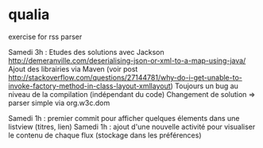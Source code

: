 # qualia
exercise for rss parser

Samedi 3h : 
Etudes des solutions avec Jackson http://demeranville.com/deserialising-json-or-xml-to-a-map-using-java/
Ajout des librairies via Maven (voir post http://stackoverflow.com/questions/27144781/why-do-i-get-unable-to-invoke-factory-method-in-class-layout-xmllayout)
Toujours un bug au niveau de la compilation (indépendant du code)
Changement de solution => parser simple via org.w3c.dom

Samedi 1h : premier commit pour afficher quelques élements dans une listview (titres, lien)
Samedi 1h : ajout d'une nouvelle activité pour visualiser le contenu de chaque flux (stockage dans les préférences)
